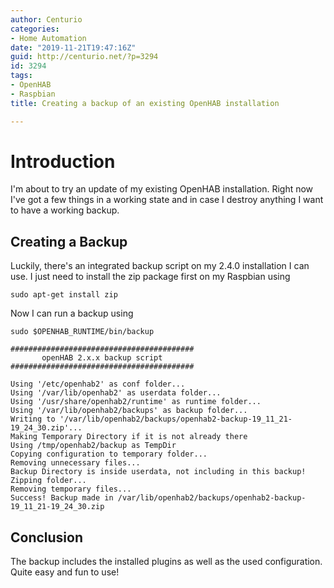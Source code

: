 ```yaml
---
author: Centurio
categories:
- Home Automation
date: "2019-11-21T19:47:16Z"
guid: http://centurio.net/?p=3294
id: 3294
tags:
- OpenHAB
- Raspbian
title: Creating a backup of an existing OpenHAB installation

---
```

# Introduction
I'm about to try an update of my existing OpenHAB installation. Right now I've got a few things in a working state and in case I destroy anything I want to have a working backup. 

## Creating a Backup
Luckily, there's an integrated backup script on my 2.4.0 installation I can use. I just need to install the zip package first on my Raspbian using

```
sudo apt-get install zip
```

Now I can run a backup using

```
sudo $OPENHAB_RUNTIME/bin/backup

#########################################
       openHAB 2.x.x backup script
#########################################

Using '/etc/openhab2' as conf folder...
Using '/var/lib/openhab2' as userdata folder...
Using '/usr/share/openhab2/runtime' as runtime folder...
Using '/var/lib/openhab2/backups' as backup folder...
Writing to '/var/lib/openhab2/backups/openhab2-backup-19_11_21-19_24_30.zip'...
Making Temporary Directory if it is not already there
Using /tmp/openhab2/backup as TempDir
Copying configuration to temporary folder...
Removing unnecessary files...
Backup Directory is inside userdata, not including in this backup!
Zipping folder...
Removing temporary files...
Success! Backup made in /var/lib/openhab2/backups/openhab2-backup-19_11_21-19_24_30.zip
```

## Conclusion
The backup includes the installed plugins as well as the used configuration. Quite easy and fun to use!